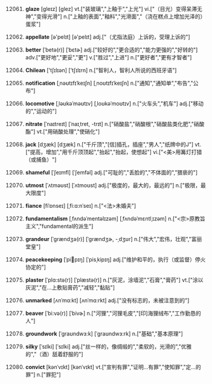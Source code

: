12061. **glaze**
[gleɪz]  [ɡlez]
vt.["装玻璃","上釉于","上光"]  vi.["（目光）变得呆滞无神","变得光滑"]  n.["上釉的表面","釉料","光滑面","（浇在糕点上增加光泽的）蛋浆"]  

12062. **appellate**
[ə'pelɪt]  [ə'pelɪt]
adj.["（尤指法庭）上诉的，受理上诉的"]  

12063. **better**
[ˈbetə(r)]  [ˈbɛtɚ]
adj.["较好的","更合适的","能力更强的","好转的"]  adv.["更好地","更妥","更"]  v.["胜过","上进"]  n.["更好者","更有才智者"]  

12064. **Chilean**
['tʃɪlɪən]  ['tʃɪlɪrn]
n.["智利人，智利人所说的西班牙语"]  

12065. **notification**
[ˌnəʊtɪfɪˈkeɪʃn]  [ˌnoʊtɪfɪˈkeɪʃn]
n.["通知","通知单","布告","公布"]  

12066. **locomotive**
[ˌləʊkəˈməʊtɪv]  [ˌloʊkəˈmoʊtɪv]
n.["火车头","机车"]  adj.["移动的","运动的"]  

12067. **nitrate**
[ˈnaɪtreɪt]  [ˈnaɪˌtret, -trɪt]
n.["硝酸盐","硝酸根","硝酸盐类化肥","硝酸酯"]  vt.["用硝酸处理","使硝化"]  

12068. **jack**
[dʒæk]  [dʒæk]
n.["千斤顶","[信]插孔，插座","男人","纸牌中的J"]  vt.["提高，增加","用千斤顶顶起","抬起","抬起，使想起"]  vi.["<美>用篝灯打猎（或捕鱼）"]  

12069. **shameful**
[ˈʃeɪmfl]  [ˈʃemfəl]
adj.["可耻的","丢脸的","不体面的","猥亵的"]  

12070. **utmost**
[ˈʌtməʊst]  [ˈʌtmoʊst]
adj.["极度的，最大的，最远的"]  n.["极限，最大限度"]  

12071. **fiance**
[fiˈɒnseɪ]  [ˌfi:ɑ:nˈseɪ]
n.["<法>未婚夫"]  

12072. **fundamentalism**
[ˌfʌndəˈmentəlɪzəm]  [ˌfʌndəˈmɛntlˌɪzəm]
n.["<宗>原教旨主义","fundamental的派生"]  

12073. **grandeur**
[ˈgrændʒə(r)]  [ˈɡrændʒɚ, -ˌdʒʊr]
n.["伟大","宏伟，壮观","富丽堂皇"]  

12074. **peacekeeping**
[ˈpi:ski:pɪŋ]  [ˈpisˌkipɪŋ]
adj.["维护和平的，执行（或监督）停火协定的"]  

12075. **plaster**
[ˈplɑ:stə(r)]  [ˈplæstə(r)]
n.["灰泥，涂墙泥","石膏","膏药"]  vt.["涂以灰泥","在…上敷贴膏药","减轻","黏贴"]  

12076. **unmarked**
[ʌnˈmɑ:kt]  [ʌnˈmɑ:rkt]
adj.["没有标志的，未被注意到的"]  

12077. **beaver**
[ˈbi:və(r)]  [ˈbivɚ]
n.["河狸","河狸毛皮","[印]海狸绒布","工作勤恳的人"]  

12078. **groundwork**
[ˈgraʊndwɜ:k]  [ˈgraʊndwɜ:rk]
n.["基础","基本原理"]  

12079. **silky**
[ˈsɪlki]  [ˈsɪlki]
adj.["丝一样的，像绸缎的","柔软的，光滑的","优雅的","（酒）舐着舒服的"]  

12080. **convict**
[kənˈvɪkt]  [kənˈvɪkt]
vt.["宣判有罪","证明…有罪","使知罪","定…的罪"]  n.["罪犯"]  

